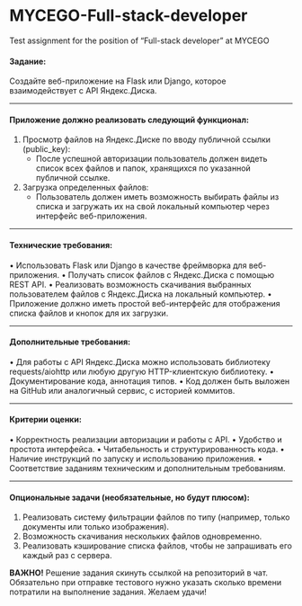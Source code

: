 # MYCEGO-Full-stack-developer
Test assignment for the position of “Full-stack developer” at MYCEGO

#### Задание:
Создайте веб-приложение на Flask или Django, которое взаимодействует с API Яндекс.Диска. 

***
#### Приложение должно реализовать следующий функционал:
1.	Просмотр файлов на Яндекс.Диске по вводу публичной ссылки (public_key):
    - После успешной авторизации пользователь должен видеть список всех файлов и папок, хранящихся по указанной публичной ссылке.
2.	Загрузка определенных файлов:
    - Пользователь должен иметь возможность выбирать файлы из списка и загружать их на свой локальный компьютер через интерфейс веб-приложения.
***
#### Технические требования:
•	Использовать Flask или Django в качестве фреймворка для веб-приложения.
•	Получать список файлов с Яндекс.Диска с помощью REST API.
•	Реализовать возможность скачивания выбранных пользователем файлов с Яндекс.Диска на локальный компьютер.
•	Приложение должно иметь простой веб-интерфейс для отображения списка файлов и кнопок для их загрузки.
***
#### Дополнительные требования:
•	Для работы с API Яндекс.Диска можно использовать библиотеку requests/aiohttp или любую другую HTTP-клиентскую библиотеку.
•	Документирование кода, аннотация типов.
•	Код должен быть выложен на GitHub или аналогичный сервис, с историей коммитов.
***
#### Критерии оценки:
•	Корректность реализации авторизации и работы с API.
•	Удобство и простота интерфейса.
•	Читабельность и структурированность кода.
•	Наличие инструкций по запуску и использованию приложения.
•	Соответствие заданиям техническим и дополнительным требованиям.
***
#### Опциональные задачи (необязательные, но будут плюсом):
1.	Реализовать систему фильтрации файлов по типу (например, только документы или только изображения).
2.	Возможность скачивания нескольких файлов одновременно.
3.	Реализовать кэширование списка файлов, чтобы не запрашивать его каждый раз с сервера.



**ВАЖНО!** 
Решение задания скинуть ссылкой на репозиторий в чат.
Обязательно при отправке тестового нужно указать сколько времени потратили на выполнение задания.
Желаем удачи!
